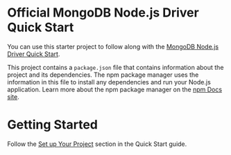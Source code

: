 Official MongoDB Node.js Driver Quick Start
===========================================

You can use this starter project to follow along with the
[MongoDB Node.js Driver Quick Start](https://www.mongodb.com/docs/drivers/node/current/quick-start/).

This project contains a `package.json` file that contains information
about the project and its dependencies. The npm package manager uses the
information in this file to install any dependencies and run your Node.js
application. Learn more about the npm package manager on the [npm Docs
site](https://docs.npmjs.com/about-npm).


Getting Started
===============

Follow the [Set up Your Project](https://www.mongodb.com/docs/drivers/node/current/quick-start/#set-up-your-project)
section in the Quick Start guide.

